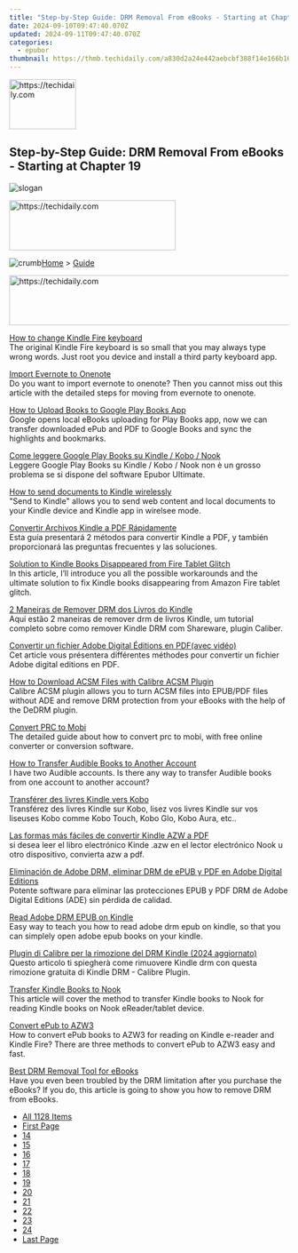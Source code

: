 ```yaml
---
title: "Step-by-Step Guide: DRM Removal From eBooks - Starting at Chapter 19"
date: 2024-09-10T09:47:40.070Z
updated: 2024-09-11T09:47:40.070Z
categories:
  - epubor
thumbnail: https://thmb.techidaily.com/a830d2a24e442aebcbf388f14e166b1639967eaf0747a09da8301ee779ce2acf.jpg
---
```






<!-- affiliate ads begin -->
<a href="https://aligracehair.sjv.io/c/5597632/2115908/19272" target="_top" id="2115908">
  <img src="//a.impactradius-go.com/display-ad/19272-2115908" border="0" alt="https://techidaily.com" width="120" height="90"/>
</a>
<img height="0" width="0" src="https://aligracehair.sjv.io/i/5597632/2115908/19272" style="position:absolute;visibility:hidden;" border="0" />
<!-- affiliate ads end -->




## Step-by-Step Guide: DRM Removal From eBooks - Starting at Chapter 19

![slogan](http://www.epubor.com/images/guide-banner-word.png)





<!-- affiliate ads begin -->
<a href="https://25home.pxf.io/c/5597632/2123476/16836" target="_top" id="2123476">
  <img src="//a.impactradius-go.com/display-ad/16836-2123476" border="0" alt="https://techidaily.com" width="300" height="90"/>
</a>
<img height="0" width="0" src="https://25home.pxf.io/i/5597632/2123476/16836" style="position:absolute;visibility:hidden;" border="0" />
<!-- affiliate ads end -->




![crumb](http://www.epubor.com/images/ol_home.png)[Home](https://tools.techidaily.com/epubor/products/) \> [Guide](https://tools.techidaily.com/epubor/products/)





<!-- affiliate ads begin -->
<a href="https://ephamedtechinc.pxf.io/c/5597632/2123509/26400" target="_top" id="2123509">
  <img src="//a.impactradius-go.com/display-ad/26400-2123509" border="0" alt="https://techidaily.com" width="728" height="90"/>
</a>
<img height="0" width="0" src="https://ephamedtechinc.pxf.io/i/5597632/2123509/26400" style="position:absolute;visibility:hidden;" border="0" />
<!-- affiliate ads end -->




[How to change Kindle Fire keyboard](https://tools.techidaily.com/epubor/products/)  
 The original Kindle Fire keyboard is so small that you may always type wrong words. Just root you device and install a third party keyboard app.

[Import Evernote to Onenote](https://tools.techidaily.com/epubor/products/)  
 Do you want to import evernote to onenote? Then you cannot miss out this article with the detailed steps for moving from evernote to onenote.

[How to Upload Books to Google Play Books App](https://tools.techidaily.com/epubor/products/)  
 Google opens local eBooks uploading for Play Books app, now we can transfer downloaded ePub and PDF to Google Books and sync the highlights and bookmarks.

[Come leggere Google Play Books su Kindle / Kobo / Nook](https://tools.techidaily.com/epubor/products/)  
 Leggere Google Play Books su Kindle / Kobo / Nook non è un grosso problema se si dispone del software Epubor Ultimate.

[How to send documents to Kindle wirelessly](https://tools.techidaily.com/epubor/products/)  
 "Send to Kindle" allows you to send web content and local documents to your Kindle device and Kindle app in wirelsee mode. 

[Convertir Archivos Kindle a PDF Rápidamente](https://tools.techidaily.com/epubor/products/)  
 Esta guía presentará 2 métodos para convertir Kindle a PDF, y también proporcionará las preguntas frecuentes y las soluciones.

[Solution to Kindle Books Disappeared from Fire Tablet Glitch](https://tools.techidaily.com/epubor/products/)  
 In this article, I’ll introduce you all the possible workarounds and the ultimate solution to fix Kindle books disappearing from Amazon Fire tablet glitch.

[2 Maneiras de Remover DRM dos Livros do Kindle](https://tools.techidaily.com/epubor/products/)  
 Aqui estão 2 maneiras de remover drm de livros Kindle, um tutorial completo sobre como remover Kindle DRM com Shareware, plugin Caliber.

[Convertir un fichier Adobe Digital Éditions en PDF(avec vidéo)](http://www.epubor.com/convertir-un-fichier-adobe-digital-editions-en-pdf.html)  
 Cet article vous présentera différentes méthodes pour convertir un fichier Adobe digital editions en PDF. 

[How to Download ACSM Files with Calibre ACSM Plugin](https://tools.techidaily.com/epubor/products/)  
 Calibre ACSM plugin allows you to turn ACSM files into EPUB/PDF files without ADE and remove DRM protection from your eBooks with the help of the DeDRM plugin.

[Convert PRC to Mobi](https://tools.techidaily.com/epubor/products/)  
 The detailed guide about how to convert prc to mobi, with free online converter or conversion software.

[How to Transfer Audible Books to Another Account](https://tools.techidaily.com/epubor/transfer/)  
 I have two Audible accounts. Is there any way to transfer Audible books from one account to another account? 

[Transférer des livres Kindle vers Kobo](https://tools.techidaily.com/epubor/products/)  
 Transférez des livres Kindle sur Kobo, lisez vos livres Kindle sur vos liseuses Kobo comme Kobo Touch, Kobo Glo, Kobo Aura, etc.. 

[Las formas más fáciles de convertir Kindle AZW a PDF](https://tools.techidaily.com/epubor/products/)  
 si desea leer el libro electrónico Kinde .azw en el lector electrónico Nook u otro dispositivo, convierta azw a pdf.

[Eliminación de Adobe DRM, eliminar DRM de ePUB y PDF en Adobe Digital Editions](https://tools.techidaily.com/epubor/products/)  
 Potente software para eliminar las protecciones EPUB y PDF DRM de Adobe Digital Editions (ADE) sin pérdida de calidad.

[Read Adobe DRM EPUB on Kindle](https://tools.techidaily.com/epubor/products/)  
 Easy way to teach you how to read adobe drm epub on kindle, so that you can simplely open adobe epub books on your kindle.

[Plugin di Calibre per la rimozione del DRM Kindle (2024 aggiornato)](http://www.epubor.com/plugin-di-calibre-per-la-rimozione-del-drm-kindle-2022-aggiornato.html)  
 Questo articolo ti spiegherà come rimuovere Kindle drm con questa rimozione gratuita di Kindle DRM - Calibre Plugin.

[Transfer Kindle Books to Nook](https://tools.techidaily.com/epubor/transfer/)  
 This article will cover the method to transfer Kindle books to Nook for reading Kindle books on Nook eReader/tablet device.

[Convert ePub to AZW3](https://tools.techidaily.com/epubor/products/)  
 How to convert ePub books to AZW3 for reading on Kindle e-reader and Kindle Fire? There are three methods to convert ePub to AZW3 easy and fast.

[Best DRM Removal Tool for eBooks](https://tools.techidaily.com/epubor/products/)  
 Have you even been troubled by the DRM limitation after you purchase the eBooks? If you do, this article is going to show you how to remove DRM from eBooks.

* [All 1128 Items](https://tools.techidaily.com/epubor/products/)
* [First Page](https://tools.techidaily.com/epubor/products/)
* [14](https://tools.techidaily.com/epubor/products/)
* [15](https://tools.techidaily.com/epubor/products/)
* [16](https://tools.techidaily.com/epubor/products/)
* [17](https://tools.techidaily.com/epubor/products/)
* [18](https://tools.techidaily.com/epubor/products/)
* [19](https://tools.techidaily.com/epubor/products/)
* [20](https://tools.techidaily.com/epubor/products/)
* [21](https://tools.techidaily.com/epubor/products/)
* [22](https://tools.techidaily.com/epubor/products/)
* [23](https://tools.techidaily.com/epubor/products/)
* [24](https://tools.techidaily.com/epubor/products/)
* [Last Page](https://tools.techidaily.com/epubor/products/)

<ins class="adsbygoogle"
     style="display:block"
     data-ad-format="autorelaxed"
     data-ad-client="ca-pub-7571918770474297"
     data-ad-slot="1223367746"></ins>



<ins class="adsbygoogle"
     style="display:block"
     data-ad-client="ca-pub-7571918770474297"
     data-ad-slot="8358498916"
     data-ad-format="auto"
     data-full-width-responsive="true"></ins>


